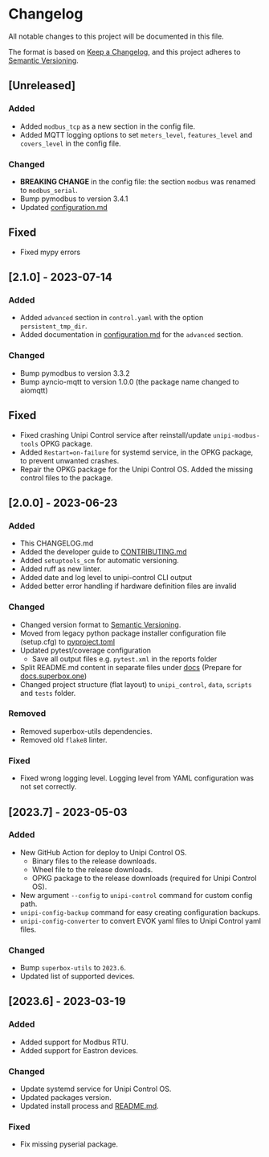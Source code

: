 # Changelog

All notable changes to this project will be documented in this file.

The format is based on [Keep a Changelog](https://keepachangelog.com/en/1.0.0/),
and this project adheres to [Semantic Versioning](https://semver.org/spec/v2.0.0.html).

## [Unreleased]

### Added

- Added `modbus_tcp` as a new section in the config file.
- Added MQTT logging options to set `meters_level`,  `features_level` and `covers_level` in the config file.

### Changed

- **BREAKING CHANGE** in the config file: the section `modbus` was renamed to `modbus_serial`.
- Bump pymodbus to version 3.4.1
- Updated [configuration.md](docs/configuration.md)

## Fixed

- Fixed mypy errors

## [2.1.0] - 2023-07-14

### Added

- Added `advanced` section in `control.yaml` with the option `persistent_tmp_dir`.
- Added documentation in [configuration.md](docs/configuration.md) for the `advanced` section.

### Changed

- Bump pymodbus to version 3.3.2
- Bump ayncio-mqtt to version 1.0.0 (the package name changed to aiomqtt)

## Fixed

- Fixed crashing Unipi Control service after reinstall/update `unipi-modbus-tools` OPKG package.
- Added `Restart=on-failure` for systemd service, in the OPKG package, to prevent unwanted crashes.
- Repair the OPKG package for the Unipi Control OS. Added the missing control files to the package. 

## [2.0.0] - 2023-06-23

### Added

- This CHANGELOG.md
- Added the developer guide to [CONTRIBUTING.md](CONTRIBUTING.md)
- Added `setuptools_scm` for automatic versioning.
- Added ruff as new linter.
- Added date and log level to unipi-control CLI output
- Added better error handling if hardware definition files are invalid

### Changed

- Changed version format to [Semantic Versioning](https://semver.org/spec/v2.0.0.html).
- Moved from legacy python package installer configuration file (setup.cfg) to [pyproject.toml](pyproject.toml)
- Updated pytest/coverage configuration
  - Save all output files e.g. `pytest.xml` in the reports folder 
- Split README.md content in separate files under [docs](docs) (Prepare for [docs.superbox.one](https://docs.superbox.one))
- Changed project structure (flat layout) to `unipi_control`, `data`, `scripts` and `tests` folder.

### Removed

- Removed superbox-utils dependencies.
- Removed old `flake8` linter.

### Fixed

- Fixed wrong logging level. Logging level from YAML configuration was not set correctly.

## [2023.7] - 2023-05-03

### Added

- New GitHub Action for deploy to Unipi Control OS.
  - Binary files to the release downloads.
  - Wheel file to the release downloads.
  - OPKG package to the release downloads (required for Unipi Control OS).
- New argument `--config` to `unipi-control` command for custom config path.
- `unipi-config-backup` command for easy creating configuration backups.
- `unipi-config-converter` to convert EVOK yaml files to Unipi Control yaml files.

### Changed

- Bump `superbox-utils` to `2023.6`.
- Updated list of supported devices.

## [2023.6] - 2023-03-19

### Added

- Added support for Modbus RTU.
- Added support for Eastron devices.

### Changed

- Update systemd service for Unipi Control OS.
- Updated packages version.
- Updated install process and [README.md](README.md).

### Fixed

- Fix missing pyserial package.
